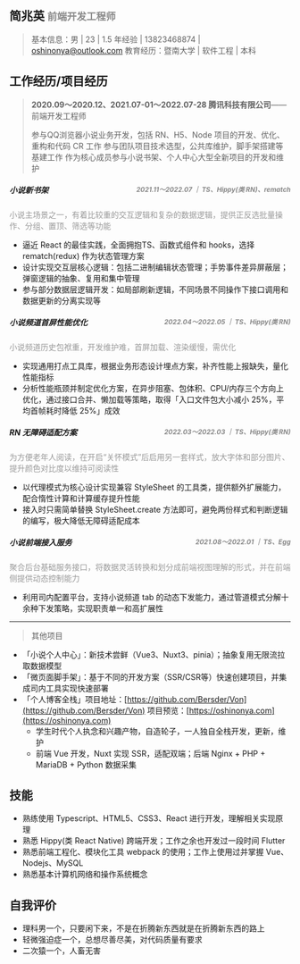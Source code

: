## 简兆英  <small style="color:#888">前端开发工程师</small>
>基本信息：男 | 23 | 1.5 年经验 | 13823468874 | oshinonya@outlook.com
>教育经历：暨南大学 | 软件工程 | 本科

## 工作经历/项目经历
> **2020.09～2020.12、2021.07-01～2022.07-28 腾讯科技有限公司**——前端开发工程师
>
> 参与QQ浏览器小说业务开发，包括 RN、H5、Node 项目的开发、优化、重构和代码 CR 工作
> 参与团队项目技术选型，公共库维护，脚手架搭建等基建工作
> 作为核心成员参与小说书架、个人中心大型全新项目的开发和维护

##### 小说新书架<small style="color:#888;float:right">2021.11～2022.07 ｜ TS、Hippy(类 RN)、rematch</small>

<font color='#999'>小说主场景之一，有着比较重的交互逻辑和复杂的数据逻辑，提供正反选批量操作、分组、置顶、筛选等功能</font>

- 逼近 React 的最佳实践，全面拥抱TS、函数式组件和 hooks，选择 rematch(redux) 作为状态管理方案
- 设计实现交互层核心逻辑：包括二进制编辑状态管理；手势事件差异屏蔽层；弹窗逻辑的抽象、复用和集中管理
- 参与部分数据层逻辑开发：如局部刷新逻辑，不同场景不同操作下接口调用和数据更新的分离实现等

##### 小说频道首屏性能优化<small style="color:#888;float:right;">2022.04～2022.05 ｜ TS、Hippy(类 RN)</small>

<font color='#999'>小说频道历史包袱重，开发维护难，首屏加载、渲染缓慢，需优化</font>

- 实现通用打点工具库，根据业务形态设计埋点方案，补齐性能上报缺失，量化性能指标
- 分析性能瓶颈并制定优化方案，在异步阻塞、包体积、CPU/内存三个方向上优化，通过接口合并、懒加载等策略，取得「入口文件包大小减小 25%，平均首帧耗时降低 25%」成效

##### RN 无障碍适配方案<small style="color:#888;float:right">2022.03～2022.03 ｜ TS、Hippy(类 RN)</small>

<font color='#999'>为方便老年人阅读，在开启“关怀模式”后启用另一套样式，放大字体和部分图片、提升颜色对比度以维持可阅读性</font>

- 以代理模式为核心设计实现兼容 StyleSheet 的工具类，提供额外扩展能力，配合惰性计算和计算缓存提升性能
- 接入时只需简单替换 StyleSheet.create 方法即可，避免两份样式和判断逻辑的编写，极大降低无障碍适配成本

##### 小说前端接入服务<small style="color:#888;float:right">2021.08～2022.01 ｜ TS、Egg</small>

<font color='#999'>聚合后台基础服务接口，将数据灵活转换和划分成前端视图理解的形式，并在前端侧提供动态控制能力</font>

- 利用司内配置平台，支持小说频道 tab 的动态下发能力，通过管道模式分解十余种下发策略，实现职责单一和高扩展性

___

> 其他项目

- 「小说个人中心」：新技术尝鲜（Vue3、Nuxt3、pinia）；抽象复用无限流拉取数据模型
- 「微页面脚手架」：基于不同的开发方案（SSR/CSR等）快速创建项目，并集成司内工具实现快速部署
- 「个人博客全栈」项目地址：[https://github.com/Bersder/Von](https://github.com/Bersder/Von) 项目预览：[https://oshinonya.com](https://oshinonya.com) 
  - 学生时代个人执念和兴趣产物，自造轮子，一人独自全栈开发，更新，维护
  - 前端 Vue 开发，Nuxt 实现 SSR，适配双端；后端 Nginx + PHP + MariaDB + Python 数据采集

## 技能

- 熟练使用 Typescript、HTML5、CSS3、React 进行开发，理解相关实现原理
- 熟悉 Hippy(类 React Native) 跨端开发；工作之余也开发过一段时间 Flutter
- 熟悉前端工程化、模块化工具 webpack 的使用；工作上使用过并掌握 Vue、Nodejs、MySQL
- 熟悉基本计算机网络和操作系统概念

## 自我评价

- 理科男一个，只要闲下来，不是在折腾新东西就是在折腾新东西的路上
- 轻微强迫症一个，总想尽善尽美，对代码质量有要求
- 二次猿一个，人畜无害
